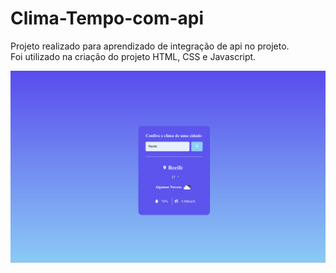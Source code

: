 # Clima-Tempo-com-api

Projeto realizado para aprendizado de integração de api no projeto.<br>
Foi utilizado na criação do projeto HTML, CSS e Javascript.

<img src="https://github.com/marcosoliveira253/Clima-Tempo-com-api/blob/main/img/clima-tempo.png">
